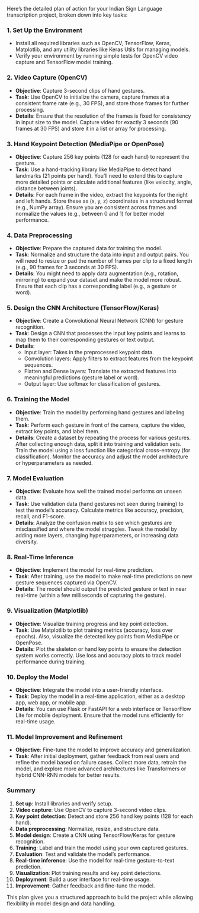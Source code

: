 Here’s the detailed plan of action for your Indian Sign Language transcription project, broken down into key tasks:

### 1. **Set Up the Environment**
- Install all required libraries such as OpenCV, TensorFlow, Keras, Matplotlib, and any utility libraries like Keras Utils for managing models.
- Verify your environment by running simple tests for OpenCV video capture and TensorFlow model training.

### 2. **Video Capture (OpenCV)**
- **Objective**: Capture 3-second clips of hand gestures.
- **Task**: Use OpenCV to initialize the camera, capture frames at a consistent frame rate (e.g., 30 FPS), and store those frames for further processing.
- **Details**: Ensure that the resolution of the frames is fixed for consistency in input size to the model. Capture video for exactly 3 seconds (90 frames at 30 FPS) and store it in a list or array for processing.

### 3. **Hand Keypoint Detection (MediaPipe or OpenPose)**
- **Objective**: Capture 256 key points (128 for each hand) to represent the gesture.
- **Task**: Use a hand-tracking library like MediaPipe to detect hand landmarks (21 points per hand). You’ll need to extend this to capture more detailed points or calculate additional features (like velocity, angle, distance between joints).
- **Details**: For each frame in the video, extract the keypoints for the right and left hands. Store these as (x, y, z) coordinates in a structured format (e.g., NumPy array). Ensure you are consistent across frames and normalize the values (e.g., between 0 and 1) for better model performance.

### 4. **Data Preprocessing**
- **Objective**: Prepare the captured data for training the model.
- **Task**: Normalize and structure the data into input and output pairs. You will need to resize or pad the number of frames per clip to a fixed length (e.g., 90 frames for 3 seconds at 30 FPS).
- **Details**: You might need to apply data augmentation (e.g., rotation, mirroring) to expand your dataset and make the model more robust. Ensure that each clip has a corresponding label (e.g., a gesture or word).

### 5. **Design the CNN Architecture (TensorFlow/Keras)**
- **Objective**: Create a Convolutional Neural Network (CNN) for gesture recognition.
- **Task**: Design a CNN that processes the input key points and learns to map them to their corresponding gestures or text output.
- **Details**:
  - Input layer: Takes in the preprocessed keypoint data.
  - Convolution layers: Apply filters to extract features from the keypoint sequences.
  - Flatten and Dense layers: Translate the extracted features into meaningful predictions (gesture label or word).
  - Output layer: Use softmax for classification of gestures.
  
### 6. **Training the Model**
- **Objective**: Train the model by performing hand gestures and labeling them.
- **Task**: Perform each gesture in front of the camera, capture the video, extract key points, and label them.
- **Details**: Create a dataset by repeating the process for various gestures. After collecting enough data, split it into training and validation sets. Train the model using a loss function like categorical cross-entropy (for classification). Monitor the accuracy and adjust the model architecture or hyperparameters as needed.

### 7. **Model Evaluation**
- **Objective**: Evaluate how well the trained model performs on unseen data.
- **Task**: Use validation data (hand gestures not seen during training) to test the model’s accuracy. Calculate metrics like accuracy, precision, recall, and F1-score.
- **Details**: Analyze the confusion matrix to see which gestures are misclassified and where the model struggles. Tweak the model by adding more layers, changing hyperparameters, or increasing data diversity.

### 8. **Real-Time Inference**
- **Objective**: Implement the model for real-time prediction.
- **Task**: After training, use the model to make real-time predictions on new gesture sequences captured via OpenCV.
- **Details**: The model should output the predicted gesture or text in near real-time (within a few milliseconds of capturing the gesture).

### 9. **Visualization (Matplotlib)**
- **Objective**: Visualize training progress and key point detection.
- **Task**: Use Matplotlib to plot training metrics (accuracy, loss over epochs). Also, visualize the detected key points from MediaPipe or OpenPose.
- **Details**: Plot the skeleton or hand key points to ensure the detection system works correctly. Use loss and accuracy plots to track model performance during training.

### 10. **Deploy the Model**
- **Objective**: Integrate the model into a user-friendly interface.
- **Task**: Deploy the model in a real-time application, either as a desktop app, web app, or mobile app.
- **Details**: You can use Flask or FastAPI for a web interface or TensorFlow Lite for mobile deployment. Ensure that the model runs efficiently for real-time usage.

### 11. **Model Improvement and Refinement**
- **Objective**: Fine-tune the model to improve accuracy and generalization.
- **Task**: After initial deployment, gather feedback from real users and refine the model based on failure cases. Collect more data, retrain the model, and explore more advanced architectures like Transformers or hybrid CNN-RNN models for better results.

### Summary
1. **Set up**: Install libraries and verify setup.
2. **Video capture**: Use OpenCV to capture 3-second video clips.
3. **Key point detection**: Detect and store 256 hand key points (128 for each hand).
4. **Data preprocessing**: Normalize, resize, and structure data.
5. **Model design**: Create a CNN using TensorFlow/Keras for gesture recognition.
6. **Training**: Label and train the model using your own captured gestures.
7. **Evaluation**: Test and validate the model’s performance.
8. **Real-time inference**: Use the model for real-time gesture-to-text prediction.
9. **Visualization**: Plot training results and key point detections.
10. **Deployment**: Build a user interface for real-time usage.
11. **Improvement**: Gather feedback and fine-tune the model.

This plan gives you a structured approach to build the project while allowing flexibility in model design and data handling.
